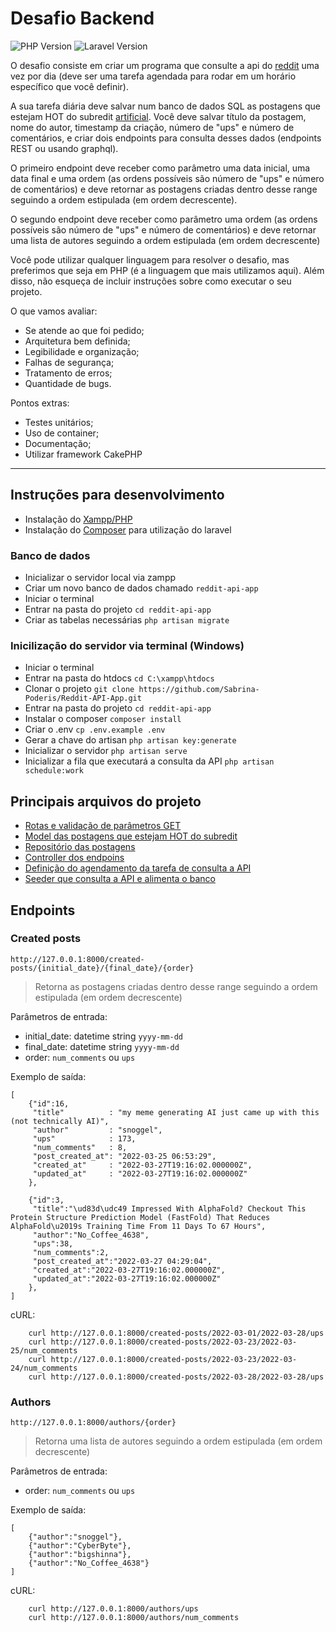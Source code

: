 # Desafio Backend

![PHP Version](https://img.shields.io/badge/7.3-100000?style=for-the-badge&logo=PHP&logoColor=white&labelColor=8780E4&color=FFFFFF)
![Laravel Version](https://img.shields.io/badge/8.75-100000?style=for-the-badge&logo=Laravel&logoColor=white&labelColor=CA4641&color=FFFFFF)

O desafio consiste em criar um programa que consulte a api do [reddit](https://www.reddit.com/dev/api/) uma vez por dia (deve ser uma tarefa agendada para rodar em um horário específico que você definir).

A sua tarefa diária deve salvar num banco de dados SQL as postagens que estejam HOT do subredit [artificial](https://api.reddit.com/r/artificial/hot). Você deve salvar título da postagem, nome do autor, timestamp da criação, número de "ups" e número de comentários, e criar dois endpoints para consulta desses dados (endpoints REST ou usando graphql).

O primeiro endpoint deve receber como parâmetro uma data inicial, uma data final e uma ordem (as ordens possíveis são número de "ups" e número de comentários) e deve retornar as postagens criadas dentro desse range seguindo a ordem estipulada (em ordem decrescente).

O segundo endpoint deve receber como parâmetro uma ordem (as ordens possíveis são número de "ups" e número de comentários) e deve retornar uma lista de autores
seguindo a ordem estipulada (em ordem decrescente)

Você pode utilizar qualquer linguagem para resolver o desafio, mas preferimos que seja em PHP (é a linguagem que mais utilizamos aqui). Além disso, não esqueça de incluir instruções sobre como executar o seu projeto.

O que vamos avaliar:
- Se atende ao que foi pedido;
- Arquitetura bem definida;
- Legibilidade e organização;
- Falhas de segurança;
- Tratamento de erros;
- Quantidade de bugs.

Pontos extras:
- Testes unitários;
- Uso de container;
- Documentação;
- Utilizar framework CakePHP

-----------------------------------

## Instruções para desenvolvimento
- Instalação do [Xampp/PHP](https://sourceforge.net/projects/xampp/files/XAMPP%20Windows/7.3.33/)
- Instalação do [Composer](https://getcomposer.org/download/) para utilização do laravel

### Banco de dados
- Inicializar o servidor local via zampp
- Criar um novo banco de dados chamado `reddit-api-app`
- Iniciar o terminal
- Entrar na pasta do projeto `cd reddit-api-app`
- Criar as tabelas necessárias `php artisan migrate`

### Inicilização do servidor via terminal (Windows)
- Iniciar o terminal
- Entrar na pasta do htdocs `cd C:\xampp\htdocs`
- Clonar o projeto `git clone https://github.com/Sabrina-Poderis/Reddit-API-App.git`
- Entrar na pasta do projeto `cd reddit-api-app`
- Instalar o composer `composer install`
- Criar o .env `cp .env.example .env`
- Gerar a chave do artisan `php artisan key:generate`
- Inicializar o servidor `php artisan serve`
- Inicializar a fila que executará a consulta da API `php artisan schedule:work`

## Principais arquivos do projeto
- [Rotas e validação de parâmetros GET](routes/web.php)
- [Model das postagens que estejam HOT do subredit](app/Models/HotPost.php)
- [Repositório das postagens](app/Repositories/HotPostRepository.php)
- [Controller dos endpoins](app/Http/Controllers/HotPostController.php)
- [Definição do agendamento da tarefa de consulta a API](app/Console/Kernel.php)
- [Seeder que consulta a API e alimenta o banco](database/seeders/HotPostsTableSeeder.php)

## Endpoints

### Created posts
`http://127.0.0.1:8000/created-posts/{initial_date}/{final_date}/{order}`
> Retorna as postagens criadas dentro desse range seguindo a ordem estipulada (em ordem decrescente)

Parâmetros de entrada:
- initial_date: datetime string `yyyy-mm-dd`
- final_date: datetime string `yyyy-mm-dd`
- order: `num_comments` ou `ups` 

Exemplo de saída:

```
[
    {"id":16,
     "title"          : "my meme generating AI just came up with this (not technically AI)",
     "author"         : "snoggel",
     "ups"            : 173,
     "num_comments"   : 8,
     "post_created_at": "2022-03-25 06:53:29",
     "created_at"     : "2022-03-27T19:16:02.000000Z",
     "updated_at"     : "2022-03-27T19:16:02.000000Z"
    },
    
    {"id":3,
     "title":"\ud83d\udc49 Impressed With AlphaFold? Checkout This Protein Structure Prediction Model (FastFold) That Reduces AlphaFold\u2019s Training Time From 11 Days To 67 Hours",
     "author":"No_Coffee_4638",
     "ups":38,
     "num_comments":2,
     "post_created_at":"2022-03-27 04:29:04",
     "created_at":"2022-03-27T19:16:02.000000Z",
     "updated_at":"2022-03-27T19:16:02.000000Z"
    },
]
```

cURL:
```
    curl http://127.0.0.1:8000/created-posts/2022-03-01/2022-03-28/ups
    curl http://127.0.0.1:8000/created-posts/2022-03-23/2022-03-25/num_comments
    curl http://127.0.0.1:8000/created-posts/2022-03-23/2022-03-24/num_comments
    curl http://127.0.0.1:8000/created-posts/2022-03-28/2022-03-28/ups
```

### Authors
`http://127.0.0.1:8000/authors/{order}`
> Retorna uma lista de autores seguindo a ordem estipulada (em ordem decrescente)

Parâmetros de entrada:
- order: `num_comments` ou `ups` 

Exemplo de saída:
```
[
    {"author":"snoggel"},
    {"author":"CyberByte"},
    {"author":"bigshinna"},
    {"author":"No_Coffee_4638"}
]
```

cURL:
```
    curl http://127.0.0.1:8000/authors/ups
    curl http://127.0.0.1:8000/authors/num_comments
```